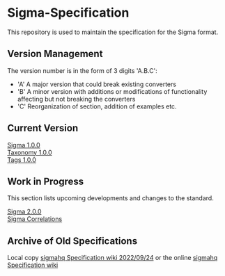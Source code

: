 # Sigma-Specification

This repository is used to maintain the specification for the Sigma format.

## Version Management

The version number is in the form of 3 digits 'A.B.C':

- 'A' A major version that could break existing converters
- 'B' A minor version with additions or modifications of functionality affecting but not breaking the converters
- 'C' Reorganization of section, addition of examples etc.

## Current Version

[Sigma 1.0.0](Sigma_1_0_0.md)  
[Taxonomy 1.0.0](Taxonomy_1_0_0.md)  
[Tags 1.0.0](Tags_1_0_0.md)

## Work in Progress

This section lists upcoming developments and changes to the standard. 

[Sigma 2.0.0](wip/Sigma_2_0_0.md)  
[Sigma Correlations](wip/Sigma_Correlations.md)

## Archive of Old Specifications

Local copy [sigmahq Specification wiki 2022/09/24](archives/wiki.md) or the online [sigmahq Specification wiki](https://github.com/SigmaHQ/sigma/wiki/Specification)
